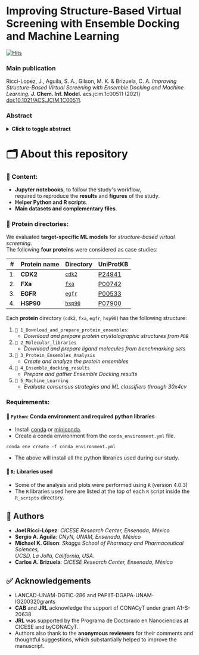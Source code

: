 # Improving Structure-Based Virtual Screening with Ensemble Docking and Machine Learning

[![Hits](https://hits.seeyoufarm.com/api/count/incr/badge.svg?url=https%3A%2F%2Fgithub.com%2FjRicciL%2FML-ensemble-docking&count_bg=%2357C0C0&title_bg=%23555555&icon=jupyter.svg&icon_color=%23E7E7E7&title=hits&edge_flat=true)](https://hits.seeyoufarm.com)

### Main publication
Ricci-Lopez, J., Aguila, S. A., Gilson, M. K. & Brizuela, C. A. *Improving Structure-Based Virtual Screening with Ensemble Docking and Machine Learning.* **J. Chem. Inf. Model.** acs.jcim.1c00511 (2021) [doi:10.1021/ACS.JCIM.1C00511](https://pubs.acs.org/doi/10.1021/acs.jcim.1c00511#.YW2QCUhELBp.linkedin).

### Abstract

<details>
  <summary><b>Click to toggle abstract</b></summary>
One of the main challenges of structure-based virtual screening (SBVS) is the incorporation of the receptor’s flexibility, as its explicit representation in every docking run implies a high computational cost. Therefore, a common alternative to include the receptor’s flexibility is the approach known as ensemble docking. Ensemble docking consists of using a set of receptor conformations and performing the docking assays over each of them. However, there is still no agreement on how to combine the ensemble docking results to obtain the final ligand ranking. A common choice is to use consensus strategies to aggregate the ensemble docking scores, but these strategies exhibit slight improvement regarding the single-structure approach. Here, we claim that using machine learning (ML) methodologies over the ensemble docking results could improve the predictive power of SBVS. To test this hypothesis, four proteins were selected as study cases: CDK2, FXa, EGFR, and HSP90. Protein conformational ensembles were built from crystallographic structures, whereas the evaluated compound library comprised up to three benchmarking data sets (DUD, DEKOIS 2.0, and CSAR-2012) and cocrystallized molecules. Ensemble docking results were processed through 30 repetitions of 4-fold cross-validation to train and validate two ML classifiers: logistic regression and gradient boosting trees. Our results indicate that the ML classifiers significantly outperform traditional consensus strategies and even the best performance case achieved with single-structure docking. We provide statistical evidence that supports the effectiveness of ML to improve the ensemble docking performance.
</details>


# 🗂 About this repository

### 📙 **Content:**

- **Jupyter notebooks**, to follow the study's workflow,  
  required to reproduce the **results** and **figures** of the study. 
- **Helper Python and R scripts**.
- **Main datasets and complementary files**. 

### **📂 Protein directories:**

We evaluated **target-specific ML models** for *structure-based virtual screening*.  
The following **four proteins** were considered as case studies:

| # | Protein name | Directory  | UniProtKB  |
| - |- | - | ---- |
|1.  | **CDK2** | [`cdk2`](https://github.com/jRicciL/ML-ensemble-docking/tree/main/cdk2)| [P24941](https://www.uniprot.org/uniprot/P24941)  | 
| 2. | **FXa**  | [`fxa`](https://github.com/jRicciL/ML-ensemble-docking/tree/main/fxa)| [P00742](https://www.uniprot.org/uniprot/P00742) |  
| 3. | **EGFR** | [`egfr`](https://github.com/jRicciL/ML-ensemble-docking/tree/main/egfr)| [P00533](https://www.uniprot.org/uniprot/P00533) | 
| 4. | **HSP90** | [`hsp90`](https://github.com/jRicciL/ML-ensemble-docking/tree/main/hsp90)| [P07900](https://www.uniprot.org/uniprot/P07900) | 

Each **protein** directory (`cdk2`, `fxa`, `egfr`, `hsp90`) has the following structure:
1. `📂 1_Download_and_prepare_protein_ensembles`:  
    - *Download and prepare protein crystalographic structures from `PDB`*
2. `📂 2_Molecular_libraries`
    - *Download and prepare ligand molecules from benchmarking sets*
3. `📂 3_Protein_Ensembles_Analysis`
    - *Create and analyze the protein ensembles*
4. `📂 4_Ensemble_docking_results`
    - *Prepare and gather Ensemble Docking results*
5. `📂 5_Machine_Learning`
    - *Evaluate consensus strategies and ML classifiers through 30x4cv*
    
### Requirements:
#### 🐍 `Python`: Conda environment and required python libraries
- Install [conda](https://conda.io/projects/conda/en/latest/user-guide/install/index.html) or [miniconda](https://docs.conda.io/en/latest/miniconda.html).
- Create a conda environment from the `conda_environment.yml` file.  
```shell
conda env create -f conda_environment.yml
```

- The above will install all the python libraries used during our study.

#### 🔵 `R`: Libraries used
- Some of the analysis and plots were performed using `R` (version 4.0.3)
- The `R` libraries used here are listed at the top of each `R` script inside the `R_scripts` directory.


## 👥 Authors 

- **Joel Ricci-López**: *CICESE Research Center, Ensenada, México*
- **Sergio A. Aguila**: *CNyN, UNAM, Ensenada, México*
- **Michael K. Gilson**: *Skaggs School of Pharmacy and Pharmaceutical Sciences,  
UCSD, La Jolla, California, USA.*
- **Carlos A. Brizuela**: *CICESE Research Center, Ensenada, México*
  


## ✅ Acknowledgements

- LANCAD-UNAM-DGTIC-286 and PAPIIT-DGAPA-UNAM-IG200320grants
- **CAB**  and  **JRL**  acknowledge  the  support  of  CONACyT  under  grant  A1-S-20638
- **JRL**  was  supported  by  the  Programa  de  Doctorado  en  Nanociencias  at  CICESE  and  byCONACyT.
- Authors also thank to the **anonymous reviewers** for their comments and thoughtful suggestions, which substantially helped to improve the manuscript.

  
